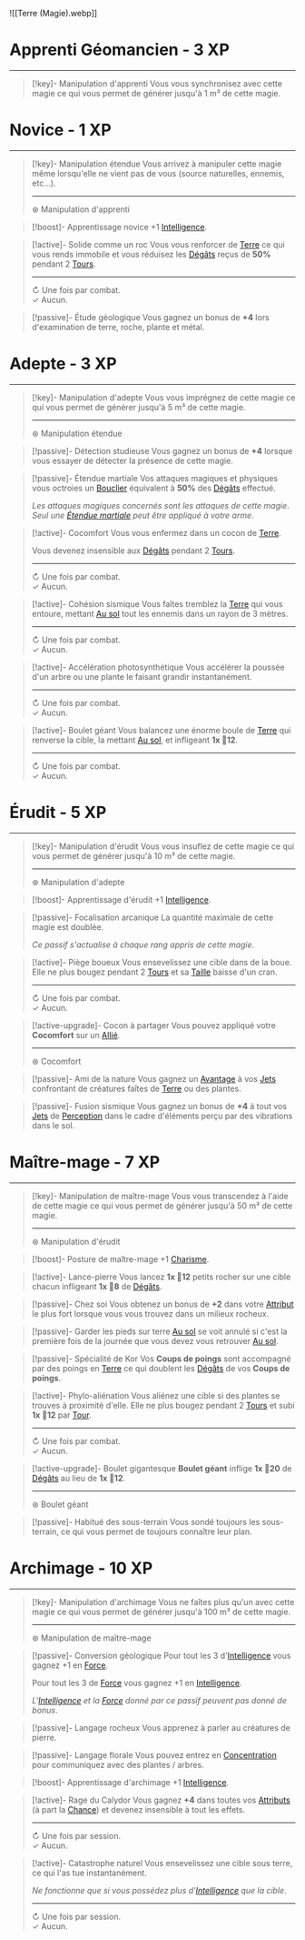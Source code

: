 ![[Terre (Magie).webp]]

# Apprenti Géomancien - 3 XP
---
>[!key]- Manipulation d'apprenti
>Vous vous synchronisez avec cette magie ce qui vous permet de générer jusqu'à 1 m³ de cette magie.
>

# Novice - 1 XP
---
>[!key]- Manipulation étendue
>Vous arrivez à manipuler cette magie même lorsqu'elle ne vient pas de vous (source naturelles, ennemis, etc...).
>
>---
>⊛ Manipulation d'apprenti

>[!boost]- Apprentissage novice
>+1 [Intelligence]().

>[!active]- Solide comme un roc
>Vous vous renforcer de [Terre]() ce qui vous rends immobile et vous réduisez les [Dégâts]() reçus de **50%** pendant 2 [Tours]().
>
>---
>↻ Une fois par combat.  
>✓ Aucun.

>[!passive]- Étude géologique
>Vous gagnez un bonus de **+4** lors d'examination de terre, roche, plante et métal.

# Adepte - 3 XP
---
>[!key]- Manipulation d'adepte
>Vous vous imprégnez de cette magie ce qui vous permet de générer jusqu'à 5 m³ de cette magie.
>
>---
>⊛ Manipulation étendue

>[!passive]- Détection studieuse
>Vous gagnez un bonus de **+4** lorsque vous essayer de détecter la présence de cette magie.

>[!passive]- Étendue martiale
>Vos attaques magiques et physiques vous octroies un [Bouclier]() équivalent à **50%** des [Dégâts]() effectué.
>
>*Les attaques magiques concernés sont les attaques de cette magie*.
>*Seul une [Étendue martiale]() peut être appliqué à votre arme*.

>[!active]- Cocomfort
>Vous vous enfermez dans un cocon de [Terre]().
>
>Vous devenez insensible aux [Dégâts]() pendant 2 [Tours]().
>
>---
>↻ Une fois par combat.  
>✓ Aucun.

>[!active]- Cohésion sismique
>Vous faîtes tremblez la [Terre]() qui vous entoure, mettant [Au sol]() tout les ennemis dans un rayon de 3 mètres.
>
>---
>↻ Une fois par combat.  
>✓ Aucun.

>[!active]- Accélération photosynthétique
>Vous accélérer la poussée d'un arbre ou une plante le faisant grandir instantanément.
>
>---
>↻ Une fois par combat.  
>✓ Aucun.

>[!active]- Boulet géant
>Vous balancez une énorme boule de [Terre]() qui renverse la cible, la mettant [Au sol](), et infligeant **1x 🎲12**.
>
>---
>↻ Une fois par combat.  
>✓ Aucun.
# Érudit - 5 XP
---
>[!key]- Manipulation d'érudit
>Vous vous insuflez de cette magie ce qui vous permet de générer jusqu'à 10 m³ de cette magie.
>
>---
>⊛ Manipulation d'adepte

>[!boost]- Apprentissage d'érudit
>+1 [Intelligence]().

>[!passive]- Focalisation arcanique
>La quantité maximale de cette magie est doublée.
>
>*Ce passif s'actualise à chaque rang appris de cette magie*.

>[!active]- Piège boueux
>Vous ensevelissez une cible dans de la boue. Elle ne plus bougez pendant 2 [Tours]() et sa [Taille]() baisse d'un cran.
>
>---
>↻ Une fois par combat.  
>✓ Aucun.

>[!active-upgrade]- Cocon à partager
>Vous pouvez appliqué votre **Cocomfort** sur un [Allié]().
>
>---
>⊛ Cocomfort

>[!passive]- Ami de la nature
>Vous gagnez un [Avantage]() à vos [Jets]() confrontant de créatures faîtes de [Terre]() ou des plantes.

>[!passive]- Fusion sismique
>Vous gagnez un bonus de **+4** à tout vos [Jets]() de [Perception]() dans le cadre d'éléments perçu par des vibrations dans le sol.

# Maître-mage - 7 XP
---
>[!key]- Manipulation de maître-mage
>Vous vous transcendez à l'aide de cette magie ce qui vous permet de générer jusqu'à 50 m³ de cette magie.
>
>---
>⊛ Manipulation d'érudit

>[!boost]- Posture de maître-mage
>+1 [Charisme]().

>[!active]- Lance-pierre
>Vous lancez **1x 🎲12** petits rocher sur une cible chacun infligeant **1x 🎲8** de [Dégâts]().

>[!passive]- Chez soi
>Vous obtenez un bonus de **+2** dans votre [Attribut]() le plus fort lorsque vous vous trouvez dans un milieux rocheux.

>[!passive]- Garder les pieds sur terre
>[Au sol]() se voit annulé si c'est la première fois de la journée que vous devez vous retrouver [Au sol]().

>[!passive]- Spécialité de Kor
>Vos **Coups de poings** sont accompagné par des poings en [Terre]() ce qui doublent les [Dégâts]() de vos **Coups de poings**.

>[!active]- Phylo-aliénation
>Vous aliénez une cible si des plantes se trouves à proximité d'elle. Elle ne plus bougez pendant 2 [Tours]() et subi **1x 🎲12** par [Tour](). 
>
>---
>↻ Une fois par combat.  
>✓ Aucun.

>[!active-upgrade]- Boulet gigantesque
>**Boulet géant** inflige **1x 🎲20** de [Dégâts]() au lieu de **1x 🎲12**.
>
>---
>⊛ Boulet géant

>[!passive]- Habitué des sous-terrain
>Vous sondé toujours les sous-terrain, ce qui vous permet de toujours connaître leur plan.

# Archimage - 10 XP
---
>[!key]- Manipulation d'archimage
>Vous ne faîtes plus qu'un avec cette magie ce qui vous permet de générer jusqu'à 100 m³ de cette magie.
>
>---
>⊛ Manipulation de maître-mage

>[!passive]- Conversion géologique
>Pour tout les 3 d'[Intelligence]() vous gagnez +1 en [Force]().
>
>Pour tout les 3 de [Force]() vous gagnez +1 en [Intelligence]().
>
>*L'[Intelligence]() et la [Force]() donné par ce passif peuvent pas donné de bonus*.

>[!passive]- Langage rocheux
>Vous apprenez à parler au créatures de pierre.

>[!passive]- Langage florale 
>Vous pouvez entrez en [Concentration]() pour communiquez avec des plantes / arbres.

>[!boost]- Apprentissage d'archimage
>+1 [Intelligence]().

>[!active]- Rage du Calydor
>Vous gagnez **+4** dans toutes vos [Attributs]() (à part la [Chance]()) et devenez insensible à tout les effets.
>
>---
>↻ Une fois par session.  
>✓ Aucun.

>[!active]- Catastrophe naturel
>Vous ensevelissez une cible sous terre, ce qui l'as tue instantanément.
>
>*Ne fonctionne que si vous possédez plus d'[Intelligence]() que la cible*.
>
>---
>↻ Une fois par session.  
>✓ Aucun.